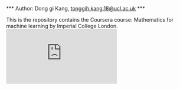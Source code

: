 
*** Author: Dong gi Kang, tonggih.kang.18@ucl.ac.uk ***


This is the repository contains the Coursera course: Mathematics for machine learning by Imperial College London.
![alt text](https://github.com/DGKang234/Maths-for-ML_Coursera-ImperialColleageLDN/blob/main/Certificate_of_completion.pdf)
